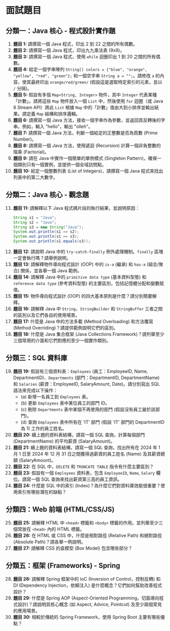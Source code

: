 # 面試題目

## 分類一：Java 核心 - 程式設計實作題

1.  **題目 1:** 請撰寫一個 Java 程式，印出 2 到 22 之間的所有偶數。
2.  **題目 2:** 請撰寫一個 Java 程式，印出九九乘法表 (9x9)。
3.  **題目 3:** 請撰寫一個 Java 程式，使用 `while` 迴圈印出 1 到 20 之間的所有偶數。
4.  **題目 4:** 給定一個字串陣列 `String[] colors = {"blue", "orange", "yellow", "red", "green"};` 和一個空字串 `String a = "";`。請修改 `a` 的內容，使其最終印出 `orange/red/green/` (假設這是選取特定索引的元素，並以 `/` 分隔)。
5.  **題目 5:** 假設有多個 `Map<String, Integer>` 物件，其中 `Integer` 代表某種「計數」。請將這些 `Map` 物件放入一個 `List` 中，然後使用 `for` 迴圈（或 Java 8 Stream API）將此 `List` 根據 `Map` 中的「計數」值由大到小排序並輸出結果。請定義 `Map` 結構和排序邏輯。
6.  **題目 6:** 請撰寫一個 Java 方法，接收一個字串作為參數，並返回其反轉後的字串。例如，輸入 "hello"，輸出 "olleh"。
7.  **題目 7:** 請撰寫一個 Java 方法，判斷一個給定的正整數是否為質數 (Prime Number)。
8.  **題目 8:** 請撰寫一個 Java 方法，使用遞迴 (Recursion) 計算一個非負整數的階乘 (Factorial)。
9.  **題目 9:** 請在 Java 中實作一個簡單的單例模式 (Singleton Pattern)，確保一個類別只有一個實例，並提供一個全域訪問點。
10. **題目 10:** 給定一個整數列表 (List of Integers)，請撰寫一個 Java 程式來找出列表中的第二大數字。

## 分類二：Java 核心 - 觀念題

11. **題目 11:** 請解釋以下 Java 程式碼片段的執行結果，並說明原因：
    ```java
    String s1 = "Java";
    String s2 = "Java";
    String s3 = new String("Java");
    System.out.println(s1 == s2);
    System.out.println(s1 == s3);
    System.out.println(s1.equals(s3));
    ```
12. **題目 12:** 請說明 Java 中的 `try-catch-finally` 例外處理機制。`finally` 區塊一定會執行嗎？請舉例說明。
13. **題目 13:** 請解釋物件導向程式設計 (OOP) 中的 `is-a` (繼承) 和 `has-a` (組合/聚合) 關係，並各舉一個 Java 範例。
14. **題目 14:** 請解釋 Java 中的 `primitive data type` (基本資料型態) 和 `reference data type` (參考資料型態) 的主要區別，包括記憶體分配和變數賦值。
15. **題目 15:** 物件導向程式設計 (OOP) 的四大基本原則是什麼？請分別簡要解釋。
16. **題目 16:** 請解釋 Java 中 `String`、`StringBuilder` 和 `StringBuffer` 三者之間的區別以及它們各自的使用場景。
17. **題目 17:** 什麼是 Java 中的方法多載 (Method Overloading) 和方法覆寫 (Method Overriding)？請提供範例說明它們的區別。
18. **題目 18:** 什麼是 Java 集合框架 (Java Collections Framework)？請列舉至少三個常用的介面和它們對應的至少一個實作類別。

## 分類三：SQL 資料庫

19. **題目 19:** 假設有三個資料表：`Employees` (員工：EmployeeID, Name, DepartmentID)、`Departments` (部門：DepartmentID, DepartmentName) 和 `Salaries` (薪資：EmployeeID, SalaryAmount, Date)。請分別寫出 SQL 語法來完成以下操作：
    * (a) 新增一名員工到 `Employees` 表。
    * (b) 更新 `Employees` 表中某位員工的部門 ID。
    * (c) 刪除 `Departments` 表中某個不再使用的部門 (假設沒有員工屬於該部門)。
    * (d) 查詢 `Employees` 表中所有在 'IT' 部門 (假設 'IT' 部門的 DepartmentID 為 1) 工作的員工姓名。
20. **題目 20:** 續上題的資料表結構，請寫一個 SQL 查詢，計算每個部門 (DepartmentName) 的平均薪資 (SalaryAmount)。
21. **題目 21:** 續上題的資料表結構，請寫一個 SQL 查詢，找出所有在 2024 年 1 月 1 日至 2024 年 12 月 31 日之間獲得過薪資的員工姓名 (Name) 及其薪資總額 (SalaryAmount)。
22. **題目 22:** 在 SQL 中，`DELETE` 和 `TRUNCATE TABLE` 指令有什麼主要區別？
23. **題目 23:** 假設有一個 `Employees` 資料表，包含 `EmployeeID`, `Name`, `Salary` 欄位。請寫一個 SQL 查詢來找出薪資第三高的員工資訊。
24. **題目 24:** 什麼是 SQL 中的索引 (Index)？為什麼它們對資料庫效能很重要？使用索引有哪些潛在的缺點？

## 分類四：Web 前端 (HTML/CSS/JS)

25. **題目 25:** 請解釋 HTML 中 `<head>` 標籤和 `<body>` 標籤的作用。並列舉至少三個常放在 `<head>` 內的 HTML 標籤。
26. **題目 26:** 在 HTML 或 CSS 中，什麼是相對路徑 (Relative Path) 和絕對路徑 (Absolute Path)？請各舉一例說明。
27. **題目 27:** 請解釋 CSS 的盒模型 (Box Model) 包含哪些部分？

## 分類五：框架 (Frameworks) - Spring

28. **題目 28:** 請解釋 Spring 框架中的 IoC (Inversion of Control，控制反轉) 和 DI (Dependency Injection，依賴注入) 是什麼概念？它們如何幫助改善程式設計？
29. **題目 29:** 什麼是 Spring AOP (Aspect-Oriented Programming，切面導向程式設計)？請說明其核心概念 (如 Aspect, Advice, Pointcut) 及至少兩個常見的應用場景。
30. **題目 30:** 相較於傳統的 Spring Framework，使用 Spring Boot 主要有哪些優點？
